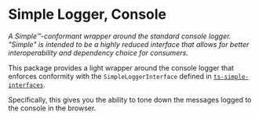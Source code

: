Simple Logger, Console
================================================================

_A Simple™-conformant wrapper around the standard console logger. "Simple" is intended to be a highly reduced interface
that allows for better interoperability and dependency choice for consumers._

This package provides a light wrapper around the console logger that enforces conformity
with the `SimpleLoggerInterface` defined in
[`ts-simple-interfaces`](https://npmjs.com/packages/@wymp/ts-simple-interfaces).

Specifically, this gives you the ability to tone down the messages logged to the console in the
browser.
